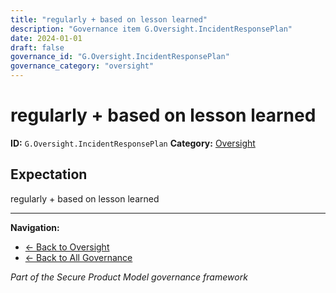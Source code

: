 ```yaml
---
title: "regularly + based on lesson learned"
description: "Governance item G.Oversight.IncidentResponsePlan"
date: 2024-01-01
draft: false
governance_id: "G.Oversight.IncidentResponsePlan"
governance_category: "oversight"
---
```


# regularly + based on lesson learned

**ID:** `G.Oversight.IncidentResponsePlan`
**Category:** [Oversight](../)

## Expectation

regularly + based on lesson learned


---

**Navigation:**
- [← Back to Oversight](../)
- [← Back to All Governance](/governance/)

*Part of the Secure Product Model governance framework*
